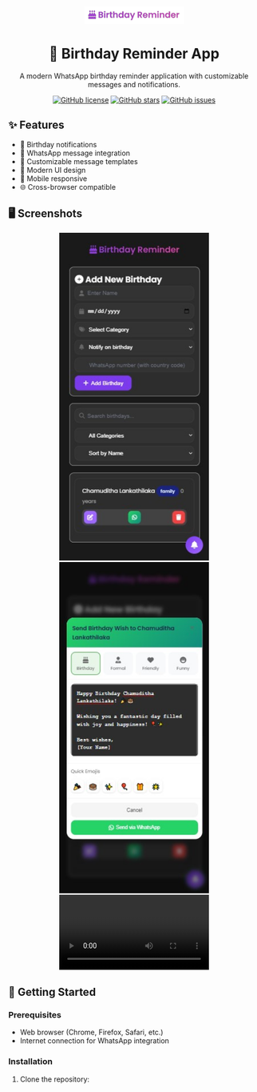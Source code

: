 <div align="center">
  <img src="images/logo (2).png" alt="Birthday Reminder Logo" width="200"/>
  
  # 🎂 Birthday Reminder App
  
  A modern WhatsApp birthday reminder application with customizable messages and notifications.
  
  [![GitHub license](https://img.shields.io/github/license/chamudithalanka/birthday-reminder)](https://github.com/chamudithalanka/birthday-reminder/blob/main/LICENSE)
  [![GitHub stars](https://img.shields.io/github/stars/chamudithalanka/birthday-reminder)](https://github.com/chamudithalanka/birthday-reminder/stargazers)
  [![GitHub issues](https://img.shields.io/github/issues/chamudithalanka/birthday-reminder)](https://github.com/chamudithalanka/birthday-reminder/issues)
</div>

## ✨ Features

- 🔔 Birthday notifications
- 💬 WhatsApp message integration
- 📝 Customizable message templates
- 🎨 Modern UI design
- 📱 Mobile responsive
- 🌐 Cross-browser compatible

## 🖥️ Screenshots

<div align="center">
  <img src="images/ss001.jpg" alt="Screenshot 1" width="300"/>
  <img src="images/ss25.jpg" alt="Screenshot 2" width="300"/>
  
  <!-- Add video below the image -->
  <video width="300" controls>
    <source src="images/tutorial.mp4" type="video/mp4">
    Your browser does not support the video tag.
  </video>
</div>

## 🚀 Getting Started

### Prerequisites

- Web browser (Chrome, Firefox, Safari, etc.)
- Internet connection for WhatsApp integration

### Installation

1. Clone the repository: 
